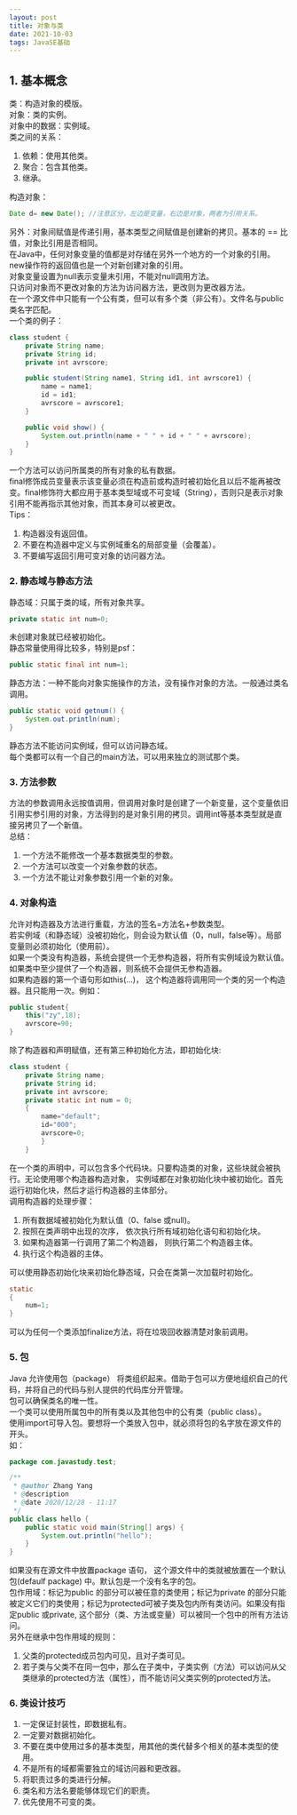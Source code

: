```yaml
---
layout: post
title: 对象与类
date: 2021-10-03
tags: JavaSE基础
---
```

## 1. 基本概念
类：构造对象的模版。  
对象：类的实例。  
对象中的数据：实例域。  
类之间的关系：  
1. 依赖：使用其他类。
2. 聚合：包含其他类。
3. 继承。

构造对象：

```java
Date d= new Date(); //注意区分，左边是变量，右边是对象，两者为引用关系。
```

另外：对象间赋值是传递引用，基本类型之间赋值是创建新的拷贝。基本的 == 比值，对象比引用是否相同。  
在Java中，任何对象变量的值都是对存储在另外一个地方的一个对象的引用。new操作符的返回值也是一个对新创建对象的引用。  
对象变量设置为null表示变量未引用，不能对null调用方法。  
只访问对象而不更改对象的方法为访问器方法，更改则为更改器方法。  
在一个源文件中只能有一个公有类，但可以有多个类（非公有）。文件名与public类名字匹配。  
一个类的例子：

```java
class student {
    private String name;
    private String id;
    private int avrscore;

    public student(String name1, String id1, int avrscore1) {
        name = name1;
        id = id1;
        avrscore = avrscore1;
    }

    public void show() {
        System.out.println(name + " " + id + " " + avrscore);
    }
}
```

一个方法可以访问所属类的所有对象的私有数据。  
final修饰成员变量表示该变量必须在构造前或构造时被初始化且以后不能再被改变。final修饰符大都应用于基本类型域或不可变域（String），否则只是表示对象引用不能再指示其他对象，而其本身可以被更改。  
Tips：
1. 构造器没有返回值。
2. 不要在构造器中定义与实例域重名的局部变量（会覆盖）。
3. 不要编写返回引用可变对象的访问器方法。

### 2. 静态域与静态方法
静态域：只属于类的域，所有对象共享。  

```java
private static int num=0;
```

未创建对象就已经被初始化。  
静态常量使用得比较多，特别是psf：

```java
public static final int num=1;
```

静态方法：一种不能向对象实施操作的方法，没有操作对象的方法。一般通过类名调用。  

```java
public static void getnum() {
    System.out.println(num);
}
```

静态方法不能访问实例域，但可以访问静态域。  
每个类都可以有一个自己的main方法，可以用来独立的测试那个类。

### 3. 方法参数
方法的参数调用永远按值调用，但调用对象时是创建了一个新变量，这个变量依旧引用实参引用的对象，方法得到的是对象引用的拷贝。调用int等基本类型就是直接另拷贝了一个新值。  
总结：
1. 一个方法不能修改一个基本数据类型的参数。
2. 一个方法可以改变一个对象参数的状态。
3. 一个方法不能让对象参数引用一个新的对象。 

### 4. 对象构造
允许对构造器及方法进行重载，方法的签名=方法名+参数类型。  
若实例域（和静态域）没被初始化，则会设为默认值（0，null，false等）。局部变量则必须初始化（使用前）。  
如果一个类没有构造器，系统会提供一个无参构造器，将所有实例域设为默认值。如果类中至少提供了一个构造器，则系统不会提供无参构造器。  
如果构造器的第一个语句形如this(...)， 这个构造器将调用同一个类的另一个构造器。且只能用一次。例如：

```java
public student{
    this("zy",18);
    avrscore=90;
}
```

除了构造器和声明赋值，还有第三种初始化方法，即初始化块:

```java
class student {
    private String name;
    private String id;
    private int avrscore;
    private static int num = 0;
    {
        name="default";
        id="000";
        avrscore=0;
        }
    }
```

在一个类的声明中，可以包含多个代码块。只要构造类的对象，这些块就会被执行。无论使用哪个构造器构造对象， 实例域都在对象初始化块中被初始化。首先运行初始化块，然后才运行构造器的主体部分。  
调用构造器的处理步骤：
1. 所有数据域被初始化为默认值（0、false 或null)。
2. 按照在类声明中出现的次序， 依次执行所有域初始化语句和初始化块。
3. 如果构造器第一行调用了第二个构造器， 则执行第二个构造器主体。
4. 执行这个构造器的主体。

可以使用静态初始化块来初始化静态域，只会在类第一次加载时初始化。  

```java
static
{
    num=1;
}
```

可以为任何一个类添加finalize方法，将在垃圾回收器清楚对象前调用。

### 5. 包
Java 允许使用包（package） 将类组织起来。借助于包可以方便地组织自己的代码，并将自己的代码与别人提供的代码库分开管理。  
包可以确保类名的唯一性。  
一个类可以使用所属包中的所有类以及其他包中的公有类（public class）。  
使用import可导入包。要想将一个类放入包中，就必须将包的名字放在源文件的开头。  
如：

```java
package com.javastudy.test;

/**
 * @author Zhang Yang
 * @description
 * @date 2020/12/28 - 11:17
 */
public class hello {
    public static void main(String[] args) {
        System.out.println("hello");
    }
}
```

如果没有在源文件中放置package 语句， 这个源文件中的类就被放置在一个默认包(defaulf package) 中。默认包是一个没有名字的包。  
包作用域：标记为public 的部分可以被任意的类使用；标记为private 的部分只能被定义它们的类使用；标记为protected可被子类及包内所有类访问。如果没有指定public 或private, 这个部分（类、方法或变量）可以被同一个包中的所有方法访问。  
另外在继承中包作用域的规则：
1. 父类的protected成员包内可见，且对子类可见。
2. 若子类与父类不在同一包中，那么在子类中，子类实例（方法）可以访问从父类继承的protected方法（属性），而不能访问父类实例的protected方法。

### 6. 类设计技巧
1. 一定保证封装性，即数据私有。
2. 一定要对数据初始化。
3. 不要在类中使用过多的基本类型，用其他的类代替多个相关的基本类型的使用。
4. 不是所有的域都需要独立的域访问器和更改器。
5. 将职责过多的类进行分解。
6. 类名和方法名要能够体现它们的职责。
7. 优先使用不可变的类。

